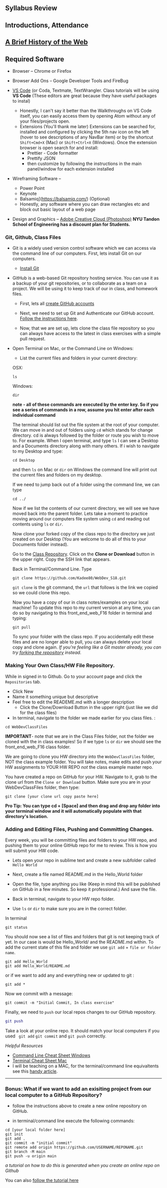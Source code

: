 ## Syllabus Review

## Introductions, Attendance

## [A Brief History of the Web](https://www.youtube.com/watch?v=h8K49dD52WA)

## Required Software

- Browser – Chrome or Firefox
- Browser Add Ons – Google Developer Tools and FireBug
- [VS Code](https://code.visualstudio.com/download) (or Coda, Textmate, TextWrangler. Class tutorials will be using **VS Code** (These editors are great because they have useful packages to instal)

  - Honestly, I can't say it better than the Walkthroughs on VS Code itself, you can easily access them by opening Atom without any of your files/projects open.
  - Extensions (You'll thank me later) Extensions can be searched for, installed and configured by clicking the 5th nav icon on the left (hover to see descriptions of any NavBar item) or by the shortcut `Shift+Cmd+X` (Mac) or `Shift+Ctrl+X` (Windows). Once the extension browser is open search for and install:
    - Prettier - Code formatter
    - Prettify JSON
    - then customize by following the instructions in the main panel/window for each extension installed

- Wireframing Software –
  - Power Point
  - Keynote
  - Balsamiq](https://balsamiq.com/) (Optional)
  - Honestly, any software where you can draw rectangles etc and block out basic layout of a web page
- Design and Graphics – [Adobe Creative Cloud (Photoshop)](http://www.adobe.com/creativecloud/buy/students.html?promoid=65FN7X8B&mv=other) **NYU Tandon School of Engineering has a discount plan for Students.**

### Git, Github, Class Files

- Git is a widely used version control software which we can access via the command line of our computers. First, lets install Git on our computers.

  - [Install Git](https://github.com/git-guides/install-git)

- GitHub is a web-based Git repository hosting service. You can use it as a backup of your git repositories, or to collaborate as a team on a project. We will be using it to keep track of our in class, and homework files.

  - First, lets all [create GitHub accounts](https://github.com/join)
  - Next, we need to set up Git and Authenticate our GitHub account. [Follow the instructions here](https://help.github.com/articles/set-up-git/).

  - Now, that we are set up, lets clone the class file repository so you can always have access to the latest in class exercises with a simple pull request.

- Open Terminal on Mac, or the Command Line on Windows:

  - List the current files and folders in your current directory:

  OSX:

  ```
  ls
  ```

  Windows:

  ```
  dir
  ```

  **note - all of these commands are executed by the enter key. So if you see a series of commands in a row, assume you hit enter after each individual command**

  The terminal should list out the file system at the root of your computer. We can move in and out of folders using `cd` which stands for change directory. cd is always followed by the folder or route you wish to move to. For example. When I open terminal, and type `ls` I can see a Desktop and a Documents directory along with many others. If i wish to navigate to my Desktop and type:

  ```
  cd Desktop
  ```

  and then `ls` on Mac or `dir` on Windows the command line will print out the current files and folders on my desktop.

  If we need to jump back out of a folder using the command line, we can type

  ```
  cd ../
  ```

  Now if we list the contents of our current directory, we will see we have moved back into the parent folder. Lets take a moment to practice moving around our computers file system using `cd` and reading out contents using `ls` or `dir`.

  Now clone your forked copy of the class repo to the directory we just created on our Desktop (You are welcome to do all of this to your Documents folder instead).

  Go to the [Class Repository](https://github.com/Kadee80/WebDev_S18). Click on the **Clone or Download** button in the upper right. Copy the SSH link that appears.

  Back in Terminal/Command Line. Type

  ```
  git clone https://github.com/Kadee80/WebDev_S18.git
  ```

  `git clone` is the git command, the `url` that follows is the link we copied so we could clone this repo.

  Now you have a copy of our in class notes/examples on your local machine! To update this repo to my current version at any time, you can do so by navigating to this front_end_web_F16 folder in terminal and typing:

  ```
  git pull
  ```

  To sync your folder with the class repo. If you accidentally edit these files and are no longer able to pull, you can always delete your local copy and clone again. _If you're feeling like a Git master already, you can try [forking the repository](https://help.github.com/articles/syncing-a-fork/) instead._

### Making Your Own Class/HW File Repository.

While in signed in to Github. Go to your account page and click the `Repositories` tab.

- Click New
- Name it something unique but descriptive
- Feel free to edit the READEME.md with a longer description
  - Click the Clone/Download Button in the upper right (just like we did for the class files)
- In terminal, navigate to the folder we made earlier for you class files. :

```
cd WebDevClassFiles
```

**IMPORTANT**- note that we are in the Class Files folder, not the folder we cloned with the in class examples! So if we type `ls` or `dir` we should see the front_end_web_F16 class folder.

We are going to clone you HW directory into the `WebDevClassFiles` folder, NOT the class example folder. You will take notes, make edits and push your HW assignments to YOUR HW REPO _not_ the class example master repo.

You have created a repo on GitHub for your HW. Navigate to it, grab to the clone url from the `Clone or Download` button. Make sure you are in your WebDevClassFiles folder, then type:

```
git clone [your clone url copy paste here]
```

**Pro Tip: You can type cd + [Space] and then drag and drop any folder into your terminal window and it will automatically populate with that directory's location.**

### Adding and Editing Files, Pushing and Committing Changes.

Every week, you will be committing files and folders to your HW repo, and pushing them to your online GitHub repo for me to review. This is how you will submit your HW code.

- Lets open your repo in sublime text and create a new subfolder called `Hello World`
- Next, create a file named README.md in the Hello_World folder
- Open the file, type anything you like (Keep in mind this will be published on GitHub in a few minutes. So keep it professional.) And save the file.

- Back in terminal, navigate to your HW repo folder.

- Use `ls` or `dir` to make sure you are in the correct folder.

In terminal

```
git status
```

You should now see a list of files and folders that git is not keeping track of yet. In our case is would be Hello_World/ and the README.md within. To add the current state of this file and folder we use `git add` + `file or folder name`.

```
git add Hello_World
git add Hello_World/README.md
```

or if we want to add any and everything new or updated to git :

```
git add *
```

Now we commit with a message:

```
git commit -m "Initial Commit, In class exercise"
```

Finally, we need to `push` our local repos changes to our GitHub repository.

```gi
git push
```

Take a look at your online repo. It should match your local computers if you used ` git add` `git commit` and `git push` correctly.

_Helpful Resources_

- [Command Line Cheat Sheet Windows](http://simplyadvanced.net/blog/cheat-sheet-for-windows-command-prompt/)
- [Terminal Cheat Sheet Mac](https://github.com/0nn0/terminal-mac-cheatsheet)
- I will be teaching on a MAC, for the terminal/command line equivaltents see this [handy article](http://skimfeed.com/blog/windows-command-prompt-ls-equivalent-dir/).

---

### Bonus: What if we want to add an exisiting project from our local computer to a GitHub Repository?

- follow the instructions above to create a new online repository on GitHub.

- in terminal/command line execute the following commands:

```
cd [your local folder here]
git init
git add .
git commit -m "initial commit"
git remote add origin https://github.com/USERNAME/REPONAME.git
git branch -M main
git push -u origin main

```

_a tutorial on how to do this is generated when you create an online repo on Github_

You can also [follow the tutorial here](https://help.github.com/articles/adding-an-existing-project-to-github-using-the-command-line/)
